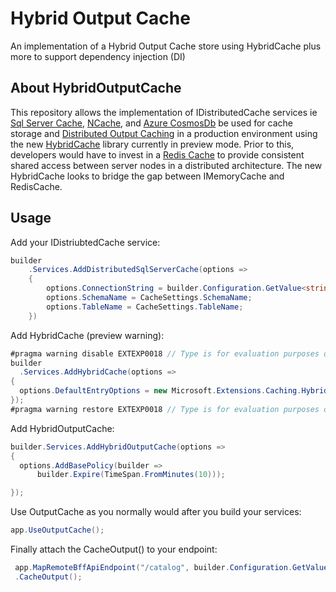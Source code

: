 # Hybrid Output Cache
An implementation of a Hybrid Output Cache store using HybridCache plus more to support dependency injection (DI) 

## About HybridOutputCache
This repository allows the implementation of IDistributedCache services ie 
[Sql Server Cache](https://learn.microsoft.com/en-us/aspnet/core/performance/caching/distributed?view=aspnetcore-9.0#distributed-sql-server-cache), 
[NCache](https://learn.microsoft.com/en-us/aspnet/core/performance/caching/distributed?view=aspnetcore-9.0#distributed-ncache-cache), 
and [Azure CosmosDb](https://learn.microsoft.com/en-us/aspnet/core/performance/caching/distributed?view=aspnetcore-9.0#distributed-azure-cosmosdb-cache) 
be used for cache storage and [Distributed Output Caching](https://learn.microsoft.com/en-us/aspnet/core/performance/caching/output?view=aspnetcore-9.0) in a production environment using the new 
[HybridCache](https://learn.microsoft.com/en-us/aspnet/core/performance/caching/hybrid?view=aspnetcore-9.0) library currently in preview mode. 
Prior to this, developers would have to invest in a [Redis Cache](https://learn.microsoft.com/en-us/aspnet/core/performance/caching/output?view=aspnetcore-9.0#redis-cache) to provide consistent shared access between server nodes in a distributed architecture. 
The new HybridCache looks to bridge the gap between IMemoryCache and RedisCache.

## Usage
Add your IDistriubtedCache service: 
  ```csharp
builder
      .Services.AddDistributedSqlServerCache(options =>
      {
          options.ConnectionString = builder.Configuration.GetValue<string>(CacheSettings.ConnectionString);
          options.SchemaName = CacheSettings.SchemaName;
          options.TableName = CacheSettings.TableName;
      })
  ```

Add HybridCache (preview warning):
  ```csharp
  #pragma warning disable EXTEXP0018 // Type is for evaluation purposes only and is subject to change or removal in future updates. Suppress this diagnostic to proceed.
builder
    .Services.AddHybridCache(options =>
{
    options.DefaultEntryOptions = new Microsoft.Extensions.Caching.Hybrid.HybridCacheEntryOptions() { Flags = Microsoft.Extensions.Caching.Hybrid.HybridCacheEntryFlags.DisableLocalCache };
});
#pragma warning restore EXTEXP0018 // Type is for evaluation purposes only and is subject to change or removal in future updates. Suppress this diagnostic to proceed.

  ```

Add HybridOutputCache:
  ```csharp
builder.Services.AddHybridOutputCache(options =>
{
    options.AddBasePolicy(builder =>
        builder.Expire(TimeSpan.FromMinutes(10)));

});
  ```

Use OutputCache as you normally would after you build your services:
  ```csharp
app.UseOutputCache();
  ```

Finally attach the CacheOutput() to your endpoint:
 ```csharp
  app.MapRemoteBffApiEndpoint("/catalog", builder.Configuration.GetValue<string>(HttpClientBaseAddresses.CatalogApi) + "/api/catalog")
  .CacheOutput();
 ```